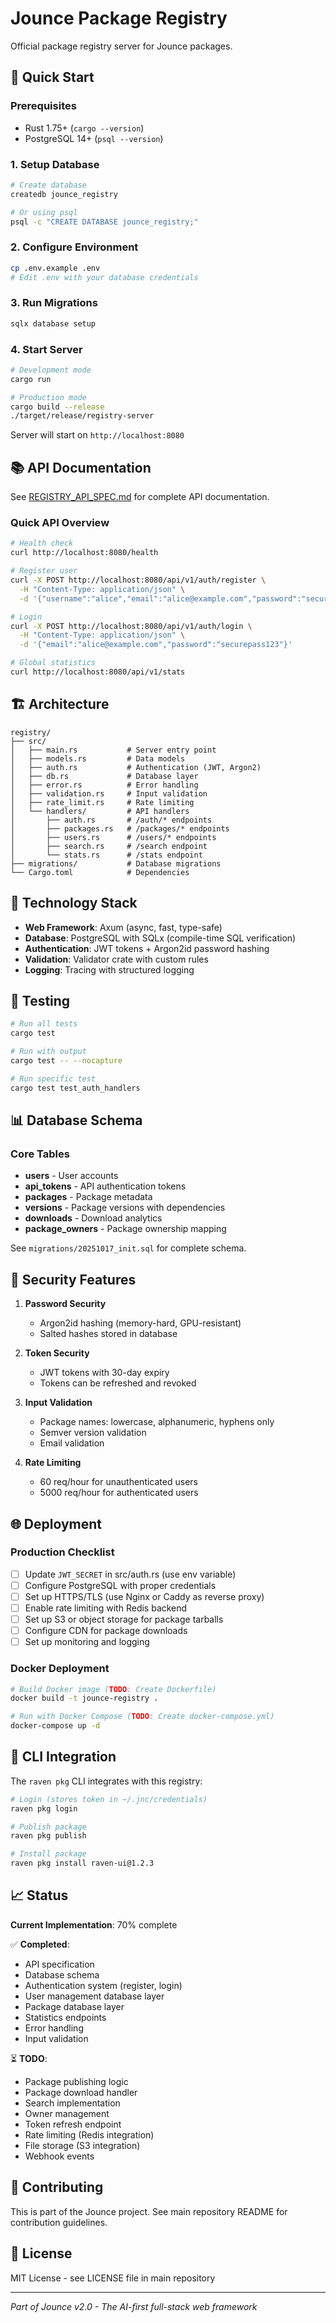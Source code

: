 # Jounce Package Registry

Official package registry server for Jounce packages.

## 🚀 Quick Start

### Prerequisites

- Rust 1.75+ (`cargo --version`)
- PostgreSQL 14+ (`psql --version`)

### 1. Setup Database

```bash
# Create database
createdb jounce_registry

# Or using psql
psql -c "CREATE DATABASE jounce_registry;"
```

### 2. Configure Environment

```bash
cp .env.example .env
# Edit .env with your database credentials
```

### 3. Run Migrations

```bash
sqlx database setup
```

### 4. Start Server

```bash
# Development mode
cargo run

# Production mode
cargo build --release
./target/release/registry-server
```

Server will start on `http://localhost:8080`

## 📚 API Documentation

See [REGISTRY_API_SPEC.md](../REGISTRY_API_SPEC.md) for complete API documentation.

### Quick API Overview

```bash
# Health check
curl http://localhost:8080/health

# Register user
curl -X POST http://localhost:8080/api/v1/auth/register \
  -H "Content-Type: application/json" \
  -d '{"username":"alice","email":"alice@example.com","password":"securepass123"}'

# Login
curl -X POST http://localhost:8080/api/v1/auth/login \
  -H "Content-Type: application/json" \
  -d '{"email":"alice@example.com","password":"securepass123"}'

# Global statistics
curl http://localhost:8080/api/v1/stats
```

## 🏗️ Architecture

```
registry/
├── src/
│   ├── main.rs           # Server entry point
│   ├── models.rs         # Data models
│   ├── auth.rs           # Authentication (JWT, Argon2)
│   ├── db.rs             # Database layer
│   ├── error.rs          # Error handling
│   ├── validation.rs     # Input validation
│   ├── rate_limit.rs     # Rate limiting
│   └── handlers/         # API handlers
│       ├── auth.rs       # /auth/* endpoints
│       ├── packages.rs   # /packages/* endpoints
│       ├── users.rs      # /users/* endpoints
│       ├── search.rs     # /search endpoint
│       └── stats.rs      # /stats endpoint
├── migrations/           # Database migrations
└── Cargo.toml            # Dependencies
```

## 🔧 Technology Stack

- **Web Framework**: Axum (async, fast, type-safe)
- **Database**: PostgreSQL with SQLx (compile-time SQL verification)
- **Authentication**: JWT tokens + Argon2id password hashing
- **Validation**: Validator crate with custom rules
- **Logging**: Tracing with structured logging

## 🧪 Testing

```bash
# Run all tests
cargo test

# Run with output
cargo test -- --nocapture

# Run specific test
cargo test test_auth_handlers
```

## 📊 Database Schema

### Core Tables

- **users** - User accounts
- **api_tokens** - API authentication tokens
- **packages** - Package metadata
- **versions** - Package versions with dependencies
- **downloads** - Download analytics
- **package_owners** - Package ownership mapping

See `migrations/20251017_init.sql` for complete schema.

## 🔐 Security Features

1. **Password Security**
   - Argon2id hashing (memory-hard, GPU-resistant)
   - Salted hashes stored in database

2. **Token Security**
   - JWT tokens with 30-day expiry
   - Tokens can be refreshed and revoked

3. **Input Validation**
   - Package names: lowercase, alphanumeric, hyphens only
   - Semver version validation
   - Email validation

4. **Rate Limiting**
   - 60 req/hour for unauthenticated users
   - 5000 req/hour for authenticated users

## 🌐 Deployment

### Production Checklist

- [ ] Update `JWT_SECRET` in src/auth.rs (use env variable)
- [ ] Configure PostgreSQL with proper credentials
- [ ] Set up HTTPS/TLS (use Nginx or Caddy as reverse proxy)
- [ ] Enable rate limiting with Redis backend
- [ ] Set up S3 or object storage for package tarballs
- [ ] Configure CDN for package downloads
- [ ] Set up monitoring and logging

### Docker Deployment

```bash
# Build Docker image (TODO: Create Dockerfile)
docker build -t jounce-registry .

# Run with Docker Compose (TODO: Create docker-compose.yml)
docker-compose up -d
```

## 🔄 CLI Integration

The `raven pkg` CLI integrates with this registry:

```bash
# Login (stores token in ~/.jnc/credentials)
raven pkg login

# Publish package
raven pkg publish

# Install package
raven pkg install raven-ui@1.2.3
```

## 📈 Status

**Current Implementation**: 70% complete

✅ **Completed**:
- API specification
- Database schema
- Authentication system (register, login)
- User management database layer
- Package database layer
- Statistics endpoints
- Error handling
- Input validation

⏳ **TODO**:
- Package publishing logic
- Package download handler
- Search implementation
- Owner management
- Token refresh endpoint
- Rate limiting (Redis integration)
- File storage (S3 integration)
- Webhook events

## 🤝 Contributing

This is part of the Jounce project. See main repository README for contribution guidelines.

## 📄 License

MIT License - see LICENSE file in main repository

---

*Part of Jounce v2.0 - The AI-first full-stack web framework*
